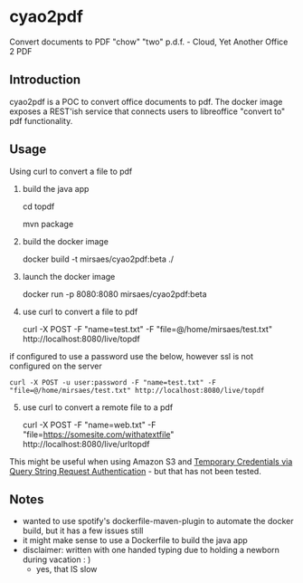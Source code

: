 # cyao2pdf
Convert documents to PDF
"chow" "two" p.d.f. - Cloud, Yet Another Office 2 PDF

## Introduction
cyao2pdf is a POC to convert office documents to pdf.
The docker image exposes a REST'ish service that connects users to libreoffice "convert to" pdf functionality.

## Usage
Using curl to convert a file to pdf

 1. build the java app


	cd topdf

	mvn package

 2. build the docker image



 	docker build -t mirsaes/cyao2pdf:beta ./
	

 3. launch the docker image


	docker run -p 8080:8080 mirsaes/cyao2pdf:beta


 4. use curl to convert a file to pdf


	curl -X POST -F "name=test.txt" -F "file=@/home/mirsaes/test.txt" http://localhost:8080/live/topdf
	

if configured to use a password use the below, however ssl is not configured on the server
	

	curl -X POST -u user:password -F "name=test.txt" -F "file=@/home/mirsaes/test.txt" http://localhost:8080/live/topdf
	

5. use curl to convert a remote file to a pdf

	curl -X POST -F "name=web.txt" -F "file=https://somesite.com/withatextfile" http://localhost:8080/live/urltopdf

This might be useful when using Amazon S3 and [Temporary Credentials via Query String Request Authentication](http://docs.aws.amazon.com/AmazonS3/latest/dev/RESTAuthentication.html#RESTAuthenticationQueryStringAuth) - but that has not been tested.

## Notes
* wanted to use spotify's dockerfile-maven-plugin to automate the docker build, but it has a few issues still
* it might make sense to use a Dockerfile to build the java app
* disclaimer: written with one handed typing due to holding a newborn during vacation  : )
	* yes, that IS slow
